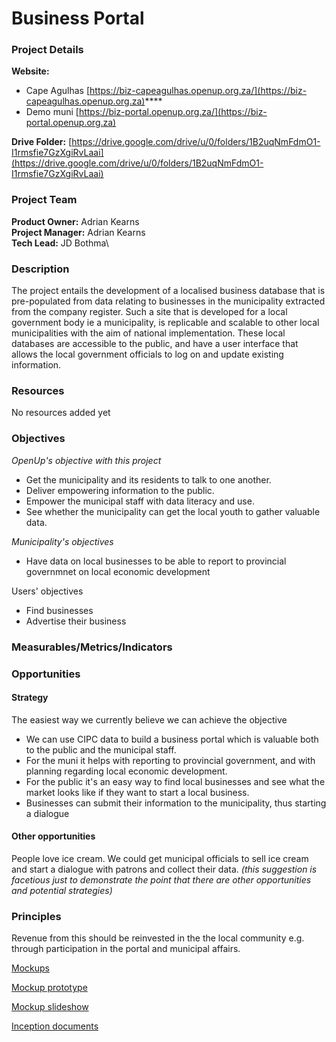 # Business Portal

### Project Details

**Website:**&#x20;

* Cape Agulhas [https://biz-capeagulhas.openup.org.za/](https://biz-capeagulhas.openup.org.za)****
* Demo muni [https://biz-portal.openup.org.za/](https://biz-portal.openup.org.za)

**Drive Folder:** [https://drive.google.com/drive/u/0/folders/1B2uqNmFdmO1-I1rmsfie7GzXgiRvLaai](https://drive.google.com/drive/u/0/folders/1B2uqNmFdmO1-I1rmsfie7GzXgiRvLaai)

### Project Team

**Product Owner:** Adrian Kearns\
**Project Manager:** Adrian Kearns\
**Tech Lead:** JD Bothma\


### Description

The project entails the development of a localised business database that is pre-populated from data relating to businesses in the municipality extracted from the company register. Such a site that is developed for a local government body ie a municipality, is replicable and scalable to other local municipalities with the aim of national implementation. These local databases are accessible to the public, and have a user interface that allows the local government officials to log on and update existing information.

### Resources

No resources added yet

### Objectives

_OpenUp's objective with this project_

* Get the municipality and its residents to talk to one another.
* Deliver empowering information to the public.
* Empower the municipal staff with data literacy and use.
* See whether the municipality can get the local youth to gather valuable data.

_Municipality's objectives_

* Have data on local businesses to be able to report to provincial governmnet on local economic development

Users' objectives

* Find businesses
* Advertise their business

### Measurables/Metrics/Indicators

### Opportunities

#### Strategy

The easiest way we currently believe we can achieve the objective

* We can use CIPC data to build a business portal which is valuable both to the public and the municipal staff.
* For the muni it helps with reporting to provincial government, and with planning regarding local economic development.
* For the public it's an easy way to find local businesses and see what the market looks like if they want to start a local business.
* Businesses can submit their information to the municipality, thus starting a dialogue

#### Other opportunities

People love ice cream. We could get municipal officials to sell ice cream and start a dialogue with patrons and collect their data. _(this suggestion is facetious just to demonstrate the point that there are other opportunities and potential strategies)_

### Principles

Revenue from this should be reinvested in the the local community e.g. through participation in the portal and municipal affairs.

[Mockups](https://www.figma.com/file/vdOtyeFK6WD6XcimWiXqHZ/CAM-Business-Directory?node-id=2958%3A479)

[Mockup prototype](https://www.figma.com/proto/vdOtyeFK6WD6XcimWiXqHZ/CAM-Business-Directory?node-id=2958%3A479\&scaling=scale-down\&redirected=1)

[Mockup slideshow](https://docs.google.com/presentation/d/1M-r2iX8ob7mTJHbZ4jKPBnSyhpxUa1vmyn2GuLsCJf0/edit#slide=id.g3d26f9590f\_0\_49)

[Inception documents](https://drive.google.com/drive/folders/1SnnF5Q-56RsDBgNHoOdWVdV67JRU12wm)

